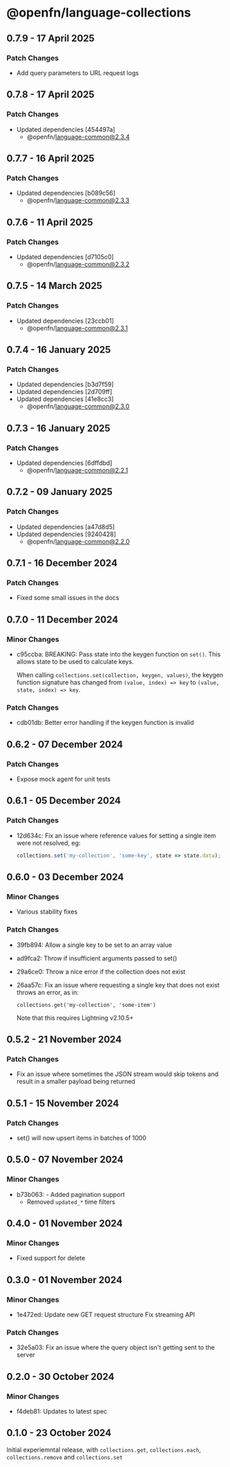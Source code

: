 # @openfn/language-collections

## 0.7.9 - 17 April 2025

### Patch Changes

* Add query parameters to URL request logs

## 0.7.8 - 17 April 2025

### Patch Changes

* Updated dependencies \[454497a]
  * @openfn/language-common@2.3.4

## 0.7.7 - 16 April 2025

### Patch Changes

* Updated dependencies \[b089c56]
  * @openfn/language-common@2.3.3

## 0.7.6 - 11 April 2025

### Patch Changes

* Updated dependencies \[d7105c0]
  * @openfn/language-common@2.3.2

## 0.7.5 - 14 March 2025

### Patch Changes

* Updated dependencies \[23ccb01]
  * @openfn/language-common@2.3.1

## 0.7.4 - 16 January 2025

### Patch Changes

* Updated dependencies \[b3d7f59]
* Updated dependencies \[2d709ff]
* Updated dependencies \[41e8cc3]
  * @openfn/language-common@2.3.0

## 0.7.3 - 16 January 2025

### Patch Changes

* Updated dependencies \[6dffdbd]
  * @openfn/language-common@2.2.1

## 0.7.2 - 09 January 2025

### Patch Changes

* Updated dependencies \[a47d8d5]
* Updated dependencies \[9240428]
  * @openfn/language-common@2.2.0

## 0.7.1 - 16 December 2024

### Patch Changes

* Fixed some small issues in the docs

## 0.7.0 - 11 December 2024

### Minor Changes

* c95ccba: BREAKING: Pass state into the keygen function on `set()`. This allows
  state to be used to calculate keys.

  When calling `collections.set(collection, keygen, values)`, the keygen
  function signature has changed from `(value, index) => key` to
  `(value, state, index) => key`.

### Patch Changes

* cdb01db: Better error handling if the keygen function is invalid

## 0.6.2 - 07 December 2024

### Patch Changes

* Expose mock agent for unit tests

## 0.6.1 - 05 December 2024

### Patch Changes

* 12d634c: Fix an issue where reference values for setting a single item were
  not resolved, eg:

  ```js
  collections.set('my-collection', 'some-key', state => state.data);
  ```

## 0.6.0 - 03 December 2024

### Minor Changes

* Various stability fixes

### Patch Changes

* 39fb894: Allow a single key to be set to an array value
* ad9fca2: Throw if insufficient arguments passed to set()
* 29a6ce0: Throw a nice error if the collection does not exist
* 26aa57c: Fix an issue where requesting a single key that does not exist throws
  an error, as in:

  ```
  collections.get('my-collection', 'some-item')
  ```

  Note that this requires Lightning v2.10.5+

## 0.5.2 - 21 November 2024

### Patch Changes

* Fix an issue where sometimes the JSON stream would skip tokens and result in a
  smaller payload being returned

## 0.5.1 - 15 November 2024

### Patch Changes

* set() will now upsert items in batches of 1000

## 0.5.0 - 07 November 2024

### Minor Changes

* b73b063: - Added pagination support
  * Removed `updated_*` time filters

## 0.4.0 - 01 November 2024

### Minor Changes

* Fixed support for delete

## 0.3.0 - 01 November 2024

### Minor Changes

* 1e472ed: Update new GET request structure Fix streaming API

### Patch Changes

* 32e5a03: Fix an issue where the query object isn't getting sent to the server

## 0.2.0 - 30 October 2024

### Minor Changes

* f4deb81: Updates to latest spec

## 0.1.0 - 23 October 2024

Initial experiemntal release, with `collections.get`, `collections.each`,
`collections.remove` and `collections.set`
